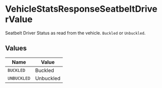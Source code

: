 # VehicleStatsResponseSeatbeltDriverValue

Seatbelt Driver Status as read from the vehicle. `Buckled` or `Unbuckled`.


## Values

| Name        | Value       |
| ----------- | ----------- |
| `BUCKLED`   | Buckled     |
| `UNBUCKLED` | Unbuckled   |